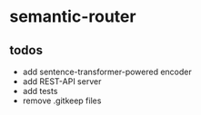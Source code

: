 # semantic-router

## todos
- add sentence-transformer-powered encoder
- add REST-API server
- add tests
- remove .gitkeep files